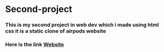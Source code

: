 # Second-project
<h3>This is my second project in web dev which i made using html css it is a static clone of airpods website</h3>
<h3>Here is the link <a href="https://airpodsclone.netlify.app/" target="_blank">Website</a></h3>

